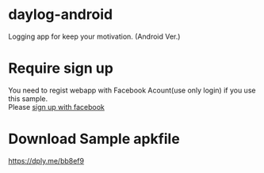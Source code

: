 daylog-android
==============

Logging app for keep your motivation. (Android Ver.)  

# Require sign up
You need to regist webapp with Facebook Acount(use only login) if you use this sample.  
Please [sign up with facebook](http://daylog-heroku.herokuapp.com/auth/facebook)  

# Download Sample apkfile
https://dply.me/bb8ef9

